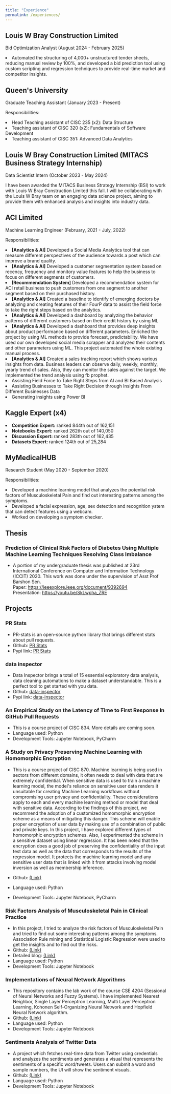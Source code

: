 ```yaml
---
title: "Experience"
permalink: /experiences/
---
```




## Louis W Bray Construction Limited 

Bid Optimization Analyst (August 2024 - February 2025)

<li>Automated the structuring of 4,000+ unstructured tender sheets, reducing manual review by 100%, and developed a bid prediction tool using custom scripting and regression techniques to provide real-time market and competitor insights.</li>

## Queen's University

Graduate Teaching Assistant (January 2023 - Present)

Responsibilities:

<li> Head Teaching assistant of CISC 235 (x2):  Data Structure</li>
<li> Teaching assistant of CISC 320 (x2): Fundamentals of Software Development</li>
<li> Teaching assistant of CISC 351: Advanced Data Analytics</li>

## Louis W Bray Construction Limited (MITACS Business Strategy Internship)

Data Scientist Intern (October 2023 - May 2024)

I have been awarded the MITACS Business Strategy Internship (BSI) to work with Louis W Bray Construction Limited this fall. I will be collaborating with the Louis W Bray team on an engaging data science project, aiming to provide them with enhanced analysis and insights into industry data.

## ACI Limited

Machine Learning Engineer (February, 2021 - July, 2022)

Responsibilities:

<li> <b>[Analytics & AI]</b> Developed a Social Media Analytics tool that can measure different perspectives of the
audience towards a post which can improve a brand quality.</li>
<li> <b>[Analytics & AI]</b> Developed a customer segmentation system based on recency, frequency and monitory value
features to help the business to focus on different segments of customers.</li>
<li> <b>[Recommendation System]</b> Developed a recommendation system for ACI retail business to push customers
from one segment to another segment based on their purchased history.</li>
<li> <b>[Analytics & AI]</b> Created a baseline to identify of emerging doctors by analyzing and creating features
of their FourP data to assist the field force to take the right steps based on the analytics.</li>
<li> <b>[Analytics & AI]</b> Developed a dashboard by analyzing the behavior patterns of different customers based on their credit history by using ML</li>
<li> <b>[Analytics & AI]</b> Developed a dashboard that provides deep insights about product performance based on different parameters. Enriched the project by using ML methods to provide forecast, predictability. We have used our own developed social media scrapper and analyzed their contents and other parameters using ML. This project automated the whole existing manual process. </li>
<li> <b>[Analytics & AI]</b> Created a sales tracking report which shows various insights from data. Business leaders can observe daily, weekly, monthly, yearly trend of sales. Also, they can monitor the sales against the target. We implemented the trend analysis using fb prophet.
</li>
<li> Assisting Field Force to Take Right Steps from AI and BI Based Analysis</li>
 <li> Assisting Businesses to Take Right Decision through Insights From Different Businesses Data</li>
  <li> Generating insights using Power BI</li>

## Kaggle Expert (x4)

<li><b>Competition Expert:</b> ranked 844th out of 162,151 </li>
 <li><b>Notebooks Expert:</b> ranked 262th out of 140,050 </li>
 <li><b>Discussion Expert: </b>ranked 283th out of 162,435 </li>
<li><b>Datasets Expert: </b>ranked 124th out of 25,284 </li>

## MyMedicalHUB

Research Student (May 2020 - September 2020)

Responsibilities:

<li>Developed a machine learning model that analyzes the potential risk
  factors of Musculoskeletal Pain and find out interesting patterns among the symptoms.</li>
<li>Developed a facial expression, age, sex detection and recognition
  ystem that can detect features using a webcam.</li>
<li>Worked on developing a symptom checker.</li>

## Thesis

### Prediction of Clinical Risk Factors of Diabetes Using Multiple Machine Learning Techniques Resolving Class Imbalance

- A portion of my undergraduate thesis was published at 23rd International Conference on Computer and Information Technology (ICCIT) 2020. This work was done under the supervision of Asst Prof Barshon Sen. <br>
  Paper: <a href="https://ieeexplore.ieee.org/document/9392694">https://ieeexplore.ieee.org/document/9392694 </a><br>
  Presentation: <a href="https://youtu.be/SkLwpha_ZRE">https://youtu.be/SkLwpha_ZRE</a>

## Projects

### PR Stats

- PR-stats is an open-source python library that brings different stats about pull requests.
- Github: <a href="https://github.com/AmitHasanShuvo/PR-stats">PR Stats</a> <br>
- Pypi link: <a href="https://pypi.org/project/pr-stats/">PR Stats</a>

### data inspector

- Data Inspector brings a total of 15 essential exploratory data analysis, data cleaning automations to make a dataset understandable. This is a perfect tool to get started with you data.
- Github: <a href="https://github.com/AmitHasanShuvo/data-inspector">data-inspector</a> <br>
- Pypi link: <a href="https://pypi.org/project/data-inspector/">data-inspector</a>

### An Empirical Study on the Latency of Time to First Response In GitHub Pull Requests

- This is a course project of CISC 834. More details are coming soon.
- Language used: Python
- Development Tools: Jupyter Notebook, PyCharm

### A Study on Privacy Preserving Machine Learning with Homomorphic Encryption

- This is a course project of CISC 870. Machine learning is being used in sectors from different domains, it often needs to deal with data that are extremely confidential. When sensitive data is used to train a machine learning model, the model's reliance on sensitive user data renders it unsuitable for creating Machine Learning workflows without compromising user privacy and confidentiality. These considerations apply to each and every machine learning method or model that deal with sensitive data. According to the findings of this project, we recommend the adoption of a customized homomorphic encryption scheme as a means of mitigating this danger. This scheme will enable proper encryption of user data by making use of a combination of public and private keys. In this project, I have explored different types of homomorphic encryption schemes. Also, I experimented the scheme in a sensitive dataset using linear regression. It has been noted that the encryption does a good job of preserving the confidentiality of the input test data as well as the data that corresponds to the results of the regression model. It protects the machine learning model and any sensitive user data that is linked with it from attacks involving model inversion as well as membership inference.

- Github: <a href="https://github.com/AmitHasanShuvo/CISC-870-Project">(Link)</a>
- Language used: Python 
- Development Tools: Jupyter Notebook, PyCharm 


### Risk Factors Analysis of Musculoskeletal Pain in Clinical Practice
- In this project, I tried to analyze the risk factors of Musculoskeletal Pain and tried to find out some interesting patterns among the symptoms. Association Rule mining and Statistical Logistic Regression were used to get the insights and to find out the risks.
- Github: <a href="https://github.com/AmitHasanShuvo/Musculoskeletal-Pain">(Link) </a>
- Detailed blog: <a href="https://amithasanshuvo.github.io/amit-blogs/health_analytics/machine_learning/jupyter/2021/08/14/Risk-Factors-Analysis-of-Musculoskeletal-Pain.html">(Link) </a>
- Language used: Python
- Development Tools: Jupyter Notebook


### Implementations of Neural Network Algorithms
- This repository contains the lab work of the course CSE 4204 (Sessional of Neural Networks and Fuzzy Systems). I have implemented Nearest Neighbor, Single Layer Perceptron Learning, Multi Layer Perceptron Learning, Kohonen Self-Organizing Neural Network annd Hopfield Neural Network algorithm.
- Github: <a href="https://github.com/AmitHasanShuvo/Implementations-of-Neural-Network-Algorithms">(Link) </a>
- Language used: Python
- Development Tools: Jupyter Notebook


### Sentiments Analysis of Twitter Data
- A project which fetches real-time data from Twitter using credentials and analyzes the sentiments and generates a visual that represents the sentiments of a specific word/tweets. Users can submit a word and sample numbers, the UI will show the sentiment visuals.
- Github: <a href="https://github.com/AmitHasanShuvo/TwitterMining">(Link) </a>
- Language used: Python
- Development Tools: Jupyter Notebook